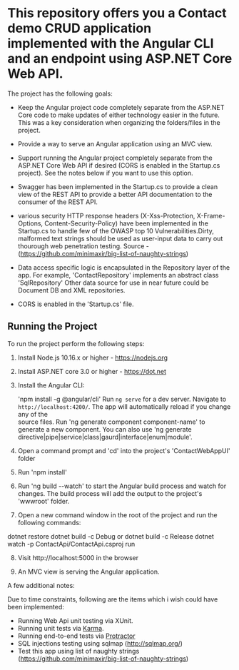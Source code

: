 # This repository offers you a Contact demo CRUD application implemented with the Angular CLI and an endpoint using ASP.NET Core Web API.

The project has the following goals:

* Keep the Angular project code completely separate from the ASP.NET Core code to make updates of either technology easier in the future. This was a key consideration when organizing the folders/files in the project.

* Provide a way to serve an Angular application using an MVC view.

* Support running the Angular project completely separate from the ASP.NET Core Web API if desired (CORS is enabled in the Startup.cs project). See the notes below if you want to use this option.

* Swagger has been implemented in the Startup.cs to provide a clean view of the REST API to provide a better API documentation to the consumer of the REST API.

* various security HTTP response headers (X-Xss-Protection, X-Frame-Options, Content-Security-Policy) have been implemented in the Startup.cs to handle few of the OWASP top 10 Vulnerabilities.Dirty, malformed text strings should be used as user-input data to carry out thourough web penetration testing. Source - (https://github.com/minimaxir/big-list-of-naughty-strings) 

* Data access specific logic is encapsulated in the Repository layer of the app. For example, 'ContactRepository' implements an abstract class 'SqlRepository' Other data source for use in near future could be Document DB and XML repositories.

* CORS is enabled in the 'Startup.cs' file.

## Running the Project

To run the project perform the following steps:

1. Install Node.js 10.16.x or higher - https://nodejs.org

2. Install ASP.NET core 3.0 or higher - https://dot.net

3. Install the Angular CLI:

    'npm install -g @angular/cli'
    Run `ng serve` for a dev server. Navigate to `http://localhost:4200/`. The app will automatically reload if you change any of the   
    source files.
    Run 'ng generate component component-name' to generate a new component. You can also use 'ng generate     
    directive|pipe|service|class|gaurd|interface|enum|module'.

4. Open a command prompt and 'cd' into the project's 'ContactWebAppUI' folder

5. Run 'npm install'

6. Run 'ng build --watch' to start the Angular build process and watch for changes. The build process will add the output to the project's 'wwwroot' folder.

7. Open a new command window in the root of the project and run the following commands:

dotnet restore
dotnet build -c Debug or dotnet build -c Release
dotnet watch -p ContactApi/ContactApi.csproj  run


8. Visit http://localhost:5000 in the browser

9. An MVC view is serving the Angular application.

A few additional notes:

Due to time constraints, following are the items which i wish could have been implemented:

* Running Web Api unit testing via XUnit.
* Running unit tests via [Karma](https://karma-runner.github.io).
* Running end-to-end tests via [Protractor](http://www.protractortest.org/)
* SQL injections testing using sqlmap (http://sqlmap.org/)
* Test this app using list of naughty strings (https://github.com/minimaxir/big-list-of-naughty-strings)

